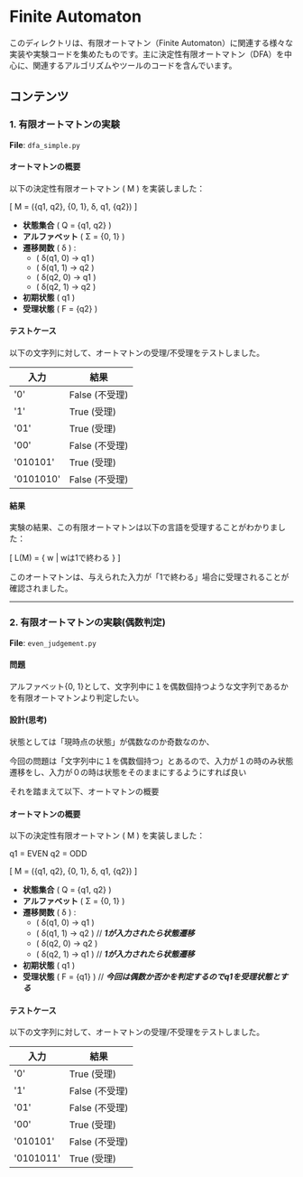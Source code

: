 # Finite Automaton

このディレクトリは、有限オートマトン（Finite Automaton）に関連する様々な実装や実験コードを集めたものです。主に決定性有限オートマトン（DFA）を中心に、関連するアルゴリズムやツールのコードを含んでいます。

## コンテンツ

### 1. 有限オートマトンの実験

**File**: `dfa_simple.py`

#### オートマトンの概要

以下の決定性有限オートマトン \( M \) を実装しました：

\[
M = (\{q1, q2\}, \{0, 1\}, δ, q1, \{q2\})
\]

- **状態集合** \( Q = \{q1, q2\} \)
- **アルファベット** \( Σ = \{0, 1\} \)
- **遷移関数** \( δ \) :
  - \( δ(q1, 0) -> q1 \)
  - \( δ(q1, 1) -> q2 \)
  - \( δ(q2, 0) -> q1 \)
  - \( δ(q2, 1) -> q2 \)
- **初期状態** \( q1 \)
- **受理状態** \( F = \{q2\} \)

#### テストケース

以下の文字列に対して、オートマトンの受理/不受理をテストしました。

| 入力 | 結果  |
|------|-------|
| '0'  | False (不受理) |
| '1'  | True (受理) |
| '01' | True (受理) |
| '00' | False (不受理) |
| '010101' | True (受理) |
| '0101010' | False (不受理) |

#### 結果

実験の結果、この有限オートマトンは以下の言語を受理することがわかりました：

\[
L(M) = \{ w | wは1で終わる \}
\]

このオートマトンは、与えられた入力が「1で終わる」場合に受理されることが確認されました。

---

### 2. 有限オートマトンの実験(偶数判定)

**File**: `even_judgement.py`

#### 問題
アルファベット{0, 1}として、文字列中に１を偶数個持つような文字列であるかを有限オートマトンより判定したい。

#### 設計(思考)
状態としては「現時点の状態」が偶数なのか奇数なのか、

今回の問題は「文字列中に１を偶数個持つ」とあるので、入力が１の時のみ状態遷移をし、入力が０の時は状態をそのままにするようにすれば良い

それを踏まえて以下、オートマトンの概要

#### オートマトンの概要

以下の決定性有限オートマトン \( M \) を実装しました：

q1 = EVEN
q2 = ODD

\[
M = (\{q1, q2\}, \{0, 1\}, δ, q1, \{q2\})
\]

- **状態集合** \( Q = \{q1, q2\} \)
- **アルファベット** \( Σ = \{0, 1\} \)
- **遷移関数** \( δ \) :
  - \( δ(q1, 0) -> q1 \)
  - \( δ(q1, 1) -> q2 \) // ***1が入力されたら状態遷移***
  - \( δ(q2, 0) -> q2 \)
  - \( δ(q2, 1) -> q1 \) // ***1が入力されたら状態遷移***
- **初期状態** \( q1 \)
- **受理状態** \( F = \{q1\} \) // ***今回は偶数か否かを判定するのでq1を受理状態とする***

#### テストケース

以下の文字列に対して、オートマトンの受理/不受理をテストしました。

| 入力 | 結果  |
|------|-------|
| '0'  | True (受理) |
| '1'  | False (不受理) |
| '01' | False (不受理) |
| '00' | True (受理) |
| '010101' | False (不受理) |
| '0101011' | True (受理) |
